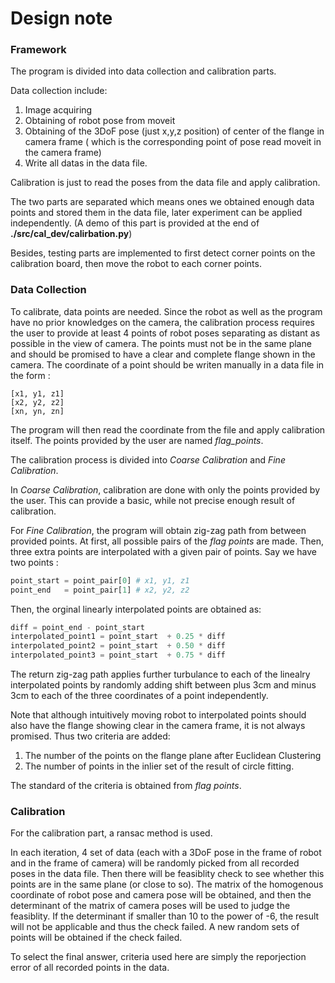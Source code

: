 # Design note

### Framework

The program is divided into data collection and calibration parts.

Data collection include:

1. Image acquiring
2. Obtaining of robot pose from moveit 
3. Obtaining of the 3DoF pose (just x,y,z position)  of center of the flange in camera frame ( which is the corresponding point of pose read moveit in the camera frame)
4. Write all datas in the data file.

Calibration is just to read the poses from the data file and apply calibration. 

 The two parts are separated which means ones we obtained enough data points and stored them in the data file, later experiment can be applied independently. (A demo of this part is provided at the end of **./src/cal_dev/calirbation.py**)

Besides, testing parts are implemented to first detect corner points on the calibration board, then move the robot to each corner points. 

### Data Collection 

To calibrate, data points are needed. Since the robot as well as the program have no prior knowledges on the camera, the calibration process requires the user to provide at least 4 points of robot poses separating as distant as possible in the view of camera.  The points must not be in the same plane and should be promised to have a clear and complete flange shown in the camera. The coordinate of a point should be writen manually in a data file in the form :

```
[x1, y1, z1]
[x2, y2, z2]
[xn, yn, zn]
```

The program will then read the coordinate from the file and apply calibration itself. The points provided by the user are named *flag_points*. 

 The calibration process is divided into *Coarse Calibration* and *Fine Calibration*. 



In *Coarse Calibration*, calibration are done with only the points provided by the user. This can provide a basic, while not precise enough result of calibration.  



For *Fine Calibration*, the program will obtain zig-zag path from between provided points. At first, all possible pairs of the *flag points* are made. Then, three extra points are interpolated with a given pair of points. Say we have two points : 

```python
point_start = point_pair[0] # x1, y1, z1
point_end   = point_pair[1] # x2, y2, z2
```

Then, the orginal linearly interpolated points are obtained as:

```python
diff = point_end - point_start
interpolated_point1 = point_start  + 0.25 * diff
interpolated_point2 = point_start  + 0.50 * diff
interpolated_point3 = point_start  + 0.75 * diff
```

The return zig-zag path applies further turbulance to each of the linealry interpolated points by randomly adding shift between plus 3cm and minus 3cm to each of the three coordinates of a point independently. 

Note that although intuitively moving robot to interpolated points should also have the flange showing clear in the camera frame, it is not always promised. Thus two criteria are added:

1. The number of the points on the flange plane after Euclidean Clustering
2. The number of points in the inlier set of the result of circle fitting. 

The standard of the criteria is obtained from *flag points*.



### Calibration 

For the calibration part, a ransac method is used. 

In each iteration, 4 set of data (each with a 3DoF pose in the frame of robot and in the frame of camera) will be randomly picked from all recorded poses in the data file. Then there will be feasiblity check to see whether this points are in the same plane (or close to so). The matrix of the homogenous coordinate of robot pose and camera pose will be obtained, and then the determinant of the matrix of camera poses will be used to judge the feasiblity. If the determinant if smaller than 10 to the power of -6, the result will not be applicable and thus the check failed. A new random sets of points will be obtained if the check failed. 

To select the final answer, criteria used here are simply the reporjection error of all recorded points in the data. 